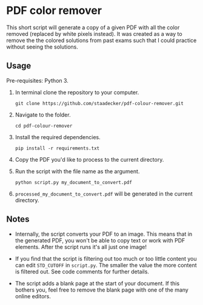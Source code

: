 # PDF color remover

This short script will generate a copy of a given PDF with all the color removed (replaced by white pixels instead).
It was created as a way to remove the the colored solutions from past exams such that I could practice without seeing the solutions.

## Usage

Pre-requisites: Python 3.

1. In terminal clone the repository to your computer. 

    `git clone https://github.com/staadecker/pdf-colour-remover.git`

2. Navigate to the folder. 

    `cd pdf-colour-remover`

3. Install the required dependencies. 

    `pip install -r requirements.txt`

4. Copy the PDF you'd like to process to the current directory.

5. Run the script with the file name as the argument.

    `python script.py my_document_to_convert.pdf`

6. `processed_my_document_to_convert.pdf` will be generated in the current directory.

## Notes

- Internally, the script converts your PDF to an image. This means that in the generated PDF, you won't be able to copy text or work with PDF elements. After the script runs it's all just one image!

- If you find that the script is filtering out too much or too little content you can edit `STD_CUTOFF` in `script.py`.
The smaller the value the more content is filtered out. See code comments for further details.

- The script adds a blank page at the start of your document. If this bothers you, feel free to remove the blank page with one of the many online editors.
